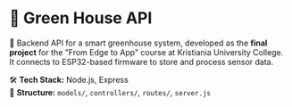 # 🌿 Green House API

📌 Backend API for a smart greenhouse system, developed as the **final project** for the "From Edge to App" course at Kristiania University College.  
It connects to ESP32-based firmware to store and process sensor data.

🛠️ **Tech Stack:** Node.js, Express  
📁 **Structure:** `models/`, `controllers/`, `routes/`, `server.js`
